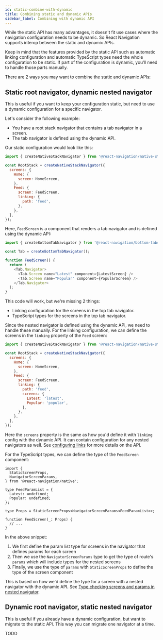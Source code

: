```yaml
---
id: static-combine-with-dynamic
title: Combining static and dynamic APIs
sidebar_label: Combining with dynamic API
---
```


While the static API has many advantages, it doesn't fit use cases where the navigation configuration needs to be dynamic. So React Navigation supports interop between the static and dynamic APIs.

Keep in mind that the features provided by the static API such as automatic linking configuration and automatic TypeScript types need the whole configuration to be static. If part of the configuration is dynamic, you'll need to handle those parts manually.

There are 2 ways you may want to combine the static and dynamic APIs:

## Static root navigator, dynamic nested navigator

This is useful if you want to keep your configuration static, but need to use a dynamic configuration for a specific navigator.

Let's consider the following example:

- You have a root stack navigator that contains a tab navigator in a screen.
- The tab navigator is defined using the dynamic API.

Our static configuration would look like this:

```js
import { createNativeStackNavigator } from '@react-navigation/native-stack';

const RootStack = createNativeStackNavigator({
  screens: {
    Home: {
      screen: HomeScreen,
    },
    Feed: {
      screen: FeedScreen,
      linking: {
        path: 'feed',
      },
    },
  },
});
```

Here, `FeedScreen` is a component that renders a tab navigator and is defined using the dynamic API:

```js
import { createBottomTabNavigator } from '@react-navigation/bottom-tabs';

const Tab = createBottomTabNavigator();

function FeedScreen() {
  return (
    <Tab.Navigator>
      <Tab.Screen name="Latest" component={LatestScreen} />
      <Tab.Screen name="Popular" component={PopularScreen} />
    </Tab.Navigator>
  );
}
```

This code will work, but we're missing 2 things:

- Linking configuration for the screens in the top tab navigator.
- TypeScript types for the screens in the top tab navigator.

Since the nested navigator is defined using the dynamic API, we need to handle these manually. For the linking configuration, we can define the screens in the `linking` property of the `Feed` screen:

```js
import { createNativeStackNavigator } from '@react-navigation/native-stack';

const RootStack = createNativeStackNavigator({
  screens: {
    Home: {
      screen: HomeScreen,
    },
    Feed: {
      screen: FeedScreen,
      linking: {
        path: 'feed',
        screens: {
          Latest: 'latest',
          Popular: 'popular',
        },
      },
    },
  },
});
```

Here the `screens` property is the same as how you'd define it with `linking` config with the dynamic API. It can contain configuration for any nested navigators as well. See [configuring links](configuring-links.md) for more details on the API.

For the TypeScript types, we can define the type of the `FeedScreen` component:

```tsx
import {
  StaticScreenProps,
  NavigatorScreenParams,
} from '@react-navigation/native';

type FeedParamList = {
  Latest: undefined;
  Popular: undefined;
};

type Props = StaticScreenProps<NavigatorScreenParams<FeedParamList>>;

function FeedScreen(_: Props) {
  // ...
}
```

In the above snippet:

1. We first define the param list type for screens in the navigator that defines params for each screen
2. Then we use the `NavigatorScreenParams` type to get the type of route's `params` which will include types for the nested screens
3. Finally, we use the type of `params` with `StaticScreenProps` to define the type of the screen component

This is based on how we'd define the type for a screen with a nested navigator with the dynamic API. See [Type checking screens and params in nested navigator](typescript.md#type-checking-screens-and-params-in-nested-navigator).

## Dynamic root navigator, static nested navigator

This is useful if you already have a dynamic configuration, but want to migrate to the static API. This way you can migrate one navigator at a time.

TODO
